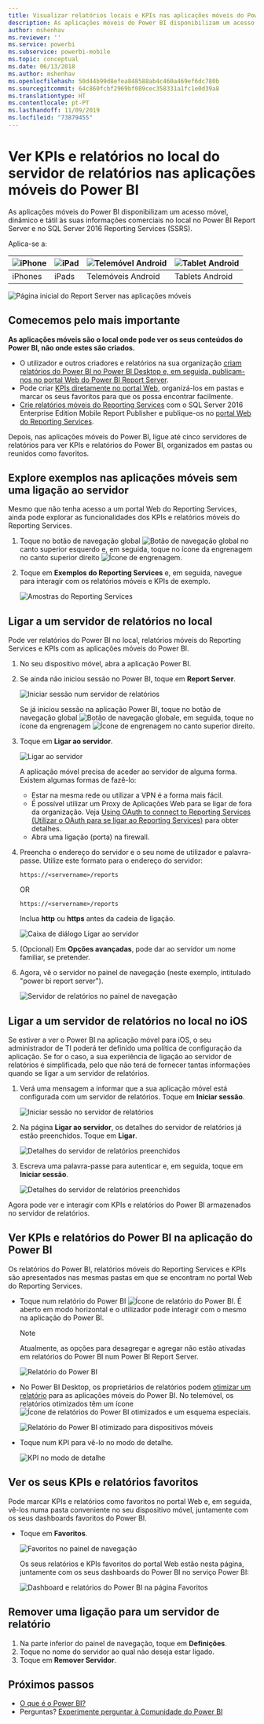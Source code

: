```yaml
---
title: Visualizar relatórios locais e KPIs nas aplicações móveis do Power BI
description: As aplicações móveis do Power BI disponibilizam um acesso móvel, dinâmico e tátil às suas informações comerciais no local no SQL Server Reporting Services e no Power BI Report Server.
author: mshenhav
ms.reviewer: ''
ms.service: powerbi
ms.subservice: powerbi-mobile
ms.topic: conceptual
ms.date: 06/13/2018
ms.author: mshenhav
ms.openlocfilehash: 50d44b99d8efea848588ab4c460a469ef6dc780b
ms.sourcegitcommit: 64c860fcbf2969bf089cec358331a1fc1e0d39a8
ms.translationtype: HT
ms.contentlocale: pt-PT
ms.lasthandoff: 11/09/2019
ms.locfileid: "73879455"
---
```

# <a name="view-on-premises-report-server-reports-and-kpis-in-the-power-bi-mobile-apps"></a>Ver KPIs e relatórios no local do servidor de relatórios nas aplicações móveis do Power BI

As aplicações móveis do Power BI disponibilizam um acesso móvel, dinâmico e tátil às suas informações comerciais no local no Power BI Report Server e no SQL Server 2016 Reporting Services (SSRS).

Aplica-se a:

| ![iPhone](./media/mobile-app-ssrs-kpis-mobile-on-premises-reports/iphone-logo-50-px.png) | ![iPad](./media/mobile-app-ssrs-kpis-mobile-on-premises-reports/ipad-logo-50-px.png) | ![Telemóvel Android](./media/mobile-app-ssrs-kpis-mobile-on-premises-reports/android-phone-logo-50-px.png) | ![Tablet Android](./media/mobile-app-ssrs-kpis-mobile-on-premises-reports/android-tablet-logo-50-px.png) |
|:--- |:--- |:--- |:--- |
| iPhones |iPads |Telemóveis Android |Tablets Android |


![Página inicial do Report Server nas aplicações móveis](./media/mobile-app-ssrs-kpis-mobile-on-premises-reports/power-bi-ipad-pbi-report-server-home.png)

## <a name="first-things-first"></a>Comecemos pelo mais importante
**As aplicações móveis são o local onde pode ver os seus conteúdos do Power BI, não onde estes são criados.**

* O utilizador e outros criadores e relatórios na sua organização [criam relatórios do Power BI no Power BI Desktop e, em seguida, publicam-nos no portal Web do Power BI Report Server](../../report-server/quickstart-create-powerbi-report.md). 
* Pode criar [KPIs diretamente no portal Web](https://docs.microsoft.com/sql/reporting-services/working-with-kpis-in-reporting-services), organizá-los em pastas e marcar os seus favoritos para que os possa encontrar facilmente. 
* [Crie relatórios móveis do Reporting Services](https://docs.microsoft.com/sql/reporting-services/mobile-reports/create-mobile-reports-with-sql-server-mobile-report-publisher) com o SQL Server 2016 Enterprise Edition Mobile Report Publisher e publique-os no [portal Web do Reporting Services](https://docs.microsoft.com/sql/reporting-services/web-portal-ssrs-native-mode).  

Depois, nas aplicações móveis do Power BI, ligue até cinco servidores de relatórios para ver KPIs e relatórios do Power BI, organizados em pastas ou reunidos como favoritos. 

## <a name="explore-samples-in-the-mobile-apps-without-a-server-connection"></a>Explore exemplos nas aplicações móveis sem uma ligação ao servidor
Mesmo que não tenha acesso a um portal Web do Reporting Services, ainda pode explorar as funcionalidades dos KPIs e relatórios móveis do Reporting Services. 

1. Toque no botão de navegação global ![Botão de navegação global](././media/mobile-app-ssrs-kpis-mobile-on-premises-reports/power-bi-iphone-global-nav-button.png) no canto superior esquerdo e, em seguida, toque no ícone da engrenagem no canto superior direito ![Ícone de engrenagem](././media/mobile-app-ssrs-kpis-mobile-on-premises-reports/power-bi-ios-settings-icon.png).
2. Toque em **Exemplos do Reporting Services** e, em seguida, navegue para interagir com os relatórios móveis e KPIs de exemplo.
   
   ![Amostras do Reporting Services](./media/mobile-app-ssrs-kpis-mobile-on-premises-reports/power-bi-iphone-ssrs-samples.png)

## <a name="connect-to-an-on-premises-report-server"></a>Ligar a um servidor de relatórios no local
Pode ver relatórios do Power BI no local, relatórios móveis do Reporting Services e KPIs com as aplicações móveis do Power BI. 

1. No seu dispositivo móvel, abra a aplicação Power BI.
2. Se ainda não iniciou sessão no Power BI, toque em **Report Server**.
   
   ![Iniciar sessão num servidor de relatórios](./media/mobile-app-ssrs-kpis-mobile-on-premises-reports/power-bi-connect-to-rs-login.png)
   
   Se já iniciou sessão na aplicação Power BI, toque no botão de navegação global ![Botão de navegação global](././media/mobile-app-ssrs-kpis-mobile-on-premises-reports/power-bi-iphone-global-nav-button.png)e, em seguida, toque no ícone da engrenagem ![Ícone de engrenagem](././media/mobile-app-ssrs-kpis-mobile-on-premises-reports/power-bi-ios-settings-icon.png) no canto superior direito.
3. Toque em **Ligar ao servidor**.
   
    ![Ligar ao servidor](./media/mobile-app-ssrs-kpis-mobile-on-premises-reports/power-bi-android-server-sign-in.png)

     A aplicação móvel precisa de aceder ao servidor de alguma forma. Existem algumas formas de fazê-lo:

    - Estar na mesma rede ou utilizar a VPN é a forma mais fácil.
    - É possível utilizar um Proxy de Aplicações Web para se ligar de fora da organização. Veja [Using OAuth to connect to Reporting Services (Utilizar o OAuth para se ligar ao Reporting Services)](mobile-oauth-ssrs.md) para obter detalhes. 
    - Abra uma ligação (porta) na firewall.

1. Preencha o endereço do servidor e o seu nome de utilizador e palavra-passe. Utilize este formato para o endereço do servidor:
   
     `https://<servername>/reports`
   
     OR
   
     `https://<servername>/reports`
   
   Inclua **http** ou **https** antes da cadeia de ligação.
   
    ![Caixa de diálogo Ligar ao servidor](./media/mobile-app-ssrs-kpis-mobile-on-premises-reports/power-bi-ios-connect-to-server-dialog.png)
5. (Opcional) Em **Opções avançadas**, pode dar ao servidor um nome familiar, se pretender.
6. Agora, vê o servidor no painel de navegação (neste exemplo, intitulado "power bi report server").
   
   ![Servidor de relatórios no painel de navegação](./media/mobile-app-ssrs-kpis-mobile-on-premises-reports/power-bi-iphone-left-nav-report-server.png)

## <a name="connect-to-an-on-premises-report-server-in-ios"></a>Ligar a um servidor de relatórios no local no iOS

Se estiver a ver o Power BI na aplicação móvel para iOS, o seu administrador de TI poderá ter definido uma política de configuração da aplicação. Se for o caso, a sua experiência de ligação ao servidor de relatórios é simplificada, pelo que não terá de fornecer tantas informações quando se ligar a um servidor de relatórios. 

1. Verá uma mensagem a informar que a sua aplicação móvel está configurada com um servidor de relatórios. Toque em **Iniciar sessão**.

    ![Iniciar sessão no servidor de relatórios](./media/mobile-app-ssrs-kpis-mobile-on-premises-reports/power-bi-config-server-sign-in.png)

2.  Na página **Ligar ao servidor**, os detalhes do servidor de relatórios já estão preenchidos. Toque em **Ligar**.

    ![Detalhes do servidor de relatórios preenchidos](./media/mobile-app-ssrs-kpis-mobile-on-premises-reports/power-bi-ios-remote-configure-connect-server.png)

3. Escreva uma palavra-passe para autenticar e, em seguida, toque em **Iniciar sessão**. 

    ![Detalhes do servidor de relatórios preenchidos](./media/mobile-app-ssrs-kpis-mobile-on-premises-reports/power-bi-config-server-address.png)

Agora pode ver e interagir com KPIs e relatórios do Power BI armazenados no servidor de relatórios.

## <a name="view-power-bi-reports-and-kpis-in-the-power-bi-app"></a>Ver KPIs e relatórios do Power BI na aplicação do Power BI
Os relatórios do Power BI, relatórios móveis do Reporting Services e KPIs são apresentados nas mesmas pastas em que se encontram no portal Web do Reporting Services. 

* Toque num relatório do Power BI ![Ícone de relatório do Power BI](./media/mobile-app-ssrs-kpis-mobile-on-premises-reports/power-bi-rs-mobile-report-icon.png). É aberto em modo horizontal e o utilizador pode interagir com o mesmo na aplicação do Power BI.

    > [!NOTE]
  > Atualmente, as opções para desagregar e agregar não estão ativadas em relatórios do Power BI num Power BI Report Server.
  
    ![Relatório do Power BI](./media/mobile-app-ssrs-kpis-mobile-on-premises-reports/power-bi-iphone-report-server-report.png)
* No Power BI Desktop, os proprietários de relatórios podem [otimizar um relatório](../../desktop-create-phone-report.md) para as aplicações móveis do Power BI. No telemóvel, os relatórios otimizados têm um ícone ![Ícone de relatórios do Power BI otimizados](./media/mobile-app-ssrs-kpis-mobile-on-premises-reports/power-bi-rs-mobile-optimized-icon.png) e um esquema especiais.
  
    ![Relatório do Power BI otimizado para dispositivos móveis](./media/mobile-app-ssrs-kpis-mobile-on-premises-reports/power-bi-rs-mobile-optimized-report.png)
* Toque num KPI para vê-lo no modo de detalhe.
  
    ![KPI no modo de detalhe](./media/mobile-app-ssrs-kpis-mobile-on-premises-reports/pbi_ipad_ssmrp_tile.png)

## <a name="view-your-favorite-kpis-and-reports"></a>Ver os seus KPIs e relatórios favoritos
Pode marcar KPIs e relatórios como favoritos no portal Web e, em seguida, vê-los numa pasta conveniente no seu dispositivo móvel, juntamente com os seus dashboards favoritos do Power BI.

* Toque em **Favoritos**.
  
   ![Favoritos no painel de navegação](./media/mobile-app-ssrs-kpis-mobile-on-premises-reports/power-bi-ipad-faves-pbi-report-server-update.png)
  
   Os seus relatórios e KPIs favoritos do portal Web estão nesta página, juntamente com os seus dashboards do Power BI no serviço Power BI:
  
   ![Dashboard e relatórios do Power BI na página Favoritos](./media/mobile-app-ssrs-kpis-mobile-on-premises-reports/power-bi-ipad-favorites.png)

## <a name="remove-a-connection-to-a-report-server"></a>Remover uma ligação para um servidor de relatório
1. Na parte inferior do painel de navegação, toque em **Definições**.
2. Toque no nome do servidor ao qual não deseja estar ligado.
3. Toque em **Remover Servidor**.

## <a name="next-steps"></a>Próximos passos
* [O que é o Power BI?](../../fundamentals/power-bi-overview.md)  
* Perguntas? [Experimente perguntar à Comunidade do Power BI](https://community.powerbi.com/)

